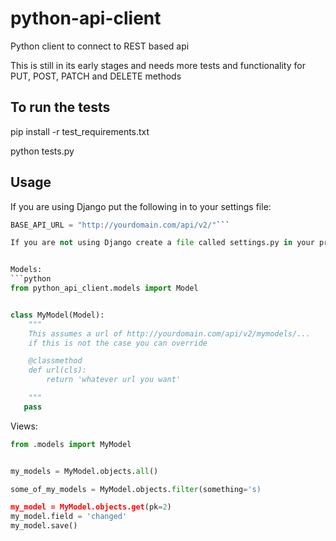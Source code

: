 python-api-client
=========================

Python client to connect to REST based api


This is still in its early stages and needs more tests and functionality for PUT, POST, PATCH and DELETE methods


To run the tests
----------------

pip install -r test_requirements.txt

python tests.py


Usage
-----

If you are using Django put the following in to your settings file:

```python
BASE_API_URL = "http://yourdomain.com/api/v2/"```

If you are not using Django create a file called settings.py in your project and add the line to that.


Models:
```python
from python_api_client.models import Model


class MyModel(Model):
    """
    This assumes a url of http://yourdomain.com/api/v2/mymodels/...
    if this is not the case you can override

    @classmethod
    def url(cls):
        return 'whatever url you want'

    """
   pass
```

Views:
```python
from .models import MyModel


my_models = MyModel.objects.all()

some_of_my_models = MyModel.objects.filter(something='s)

my_model = MyModel.objects.get(pk=2)
my_model.field = 'changed'
my_model.save()

```